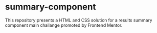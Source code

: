 # summary-component
 This repository presents a HTML and CSS solution for a results summary component main challange promoted by Frontend Mentor.
